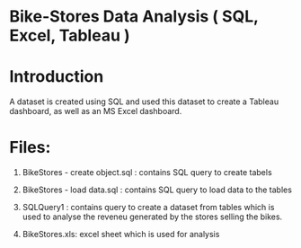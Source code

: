 # Bike-Stores Data Analysis ( SQL, Excel, Tableau )

# Introduction
A dataset is created using SQL and used this dataset to create a Tableau dashboard, as well as an MS Excel dashboard.

# Files:
1.  BikeStores - create object.sql : contains SQL query to create tabels

2.  BikeStores - load data.sql : contains SQL query to load data to the tables

3.  SQLQuery1 : contains query to create a dataset from tables which is used to analyse the reveneu generated by the stores selling the bikes.

4.  BikeStores.xls: excel sheet which is used for analysis 



